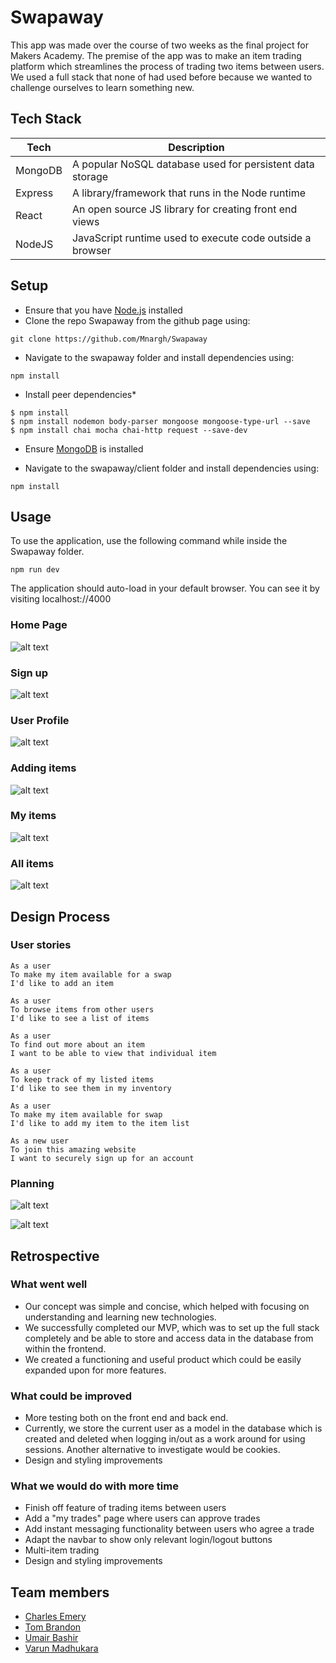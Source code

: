# Swapaway


This app was made over the course of two weeks as the final project for Makers Academy. The premise of the app was to make an item trading platform which streamlines the process of trading two items between users. We used a full stack that none of had used before because we wanted to challenge ourselves to learn something new.


## Tech Stack

| Tech | Description |
| ------ | ------ |
| MongoDB | A popular NoSQL database used for persistent data storage |
| Express | A library/framework that runs in the Node runtime |
| React | An open source JS library for creating front end views |
| NodeJS | JavaScript runtime used to execute code outside a browser |

## Setup

* Ensure that you have [Node.js](https://nodejs.org/en/download/) installed
* Clone the repo Swapaway from the github page using:

`git clone https://github.com/Mnargh/Swapaway`

* Navigate to the swapaway folder and install dependencies using:

`npm install`

* Install peer dependencies*

```
$ npm install
$ npm install nodemon body-parser mongoose mongoose-type-url --save
$ npm install chai mocha chai-http request --save-dev
```

* Ensure [MongoDB](https://docs.mongodb.com/manual/installation/) is installed

* Navigate to the swapaway/client folder and install dependencies using:

`npm install`

## Usage

To use the application, use the following command while inside the Swapaway folder.

`npm run dev` 

The application should auto-load in your default browser. You can see it by visiting localhost://4000

### Home Page

![alt text](./Screenshots/Homepage.png "Homepage Screenshot")

### Sign up

![alt text](./Screenshots/Signup.png "Sign up Screenshot")

### User Profile

![alt text](./Screenshots/User_Profile.png "Profile Screenshot")

### Adding items

![alt text](./Screenshots/Add_item.png "Adding item Screenshot")

### My items

![alt text](./Screenshots/My_items.png "My items Screenshot")

### All items

![alt text](./Screenshots/All_items.png "All items Screenshot")


## Design Process

### User stories

```
As a user
To make my item available for a swap
I'd like to add an item
```

```
As a user
To browse items from other users
I'd like to see a list of items
```

```
As a user
To find out more about an item
I want to be able to view that individual item
```

```
As a user
To keep track of my listed items
I'd like to see them in my inventory
```

```
As a user
To make my item available for swap
I'd like to add my item to the item list
```

```
As a new user
To join this amazing website
I want to securely sign up for an account
```
### Planning

![alt text](./Screenshots/MVC.jpg "MVC planning")

![alt text](./Screenshots/Pages.jpg "Page layout planning")


## Retrospective

### What went well
 *   Our concept was simple and concise, which helped with focusing on understanding and learning new technologies.
 *   We successfully completed our MVP, which was to set up the full stack completely and be able to store and access data in the database from within the frontend.
 * We created a functioning and useful product which could be easily expanded upon for more features.
 

### What could be improved
* More testing both on the front end and back end.
* Currently, we store the current user as a model in the database which is created and deleted when logging in/out as a work around for using sessions. Another alternative to investigate would be cookies.
* Design and styling improvements 

### What we would do with more time
* Finish off feature of trading items between users
* Add a "my trades" page where users can approve trades
* Add instant messaging functionality between users who agree a trade
* Adapt the navbar to show only relevant login/logout buttons
* Multi-item trading
* Design and styling improvements

## Team members

* [Charles Emery](https://github.com/charlesemery15)
* [Tom Brandon](https://github.com/mnargh)
* [Umair Bashir](https://github.com/umairb1)
* [Varun Madhukara](https://github.com/VarunCodes)
